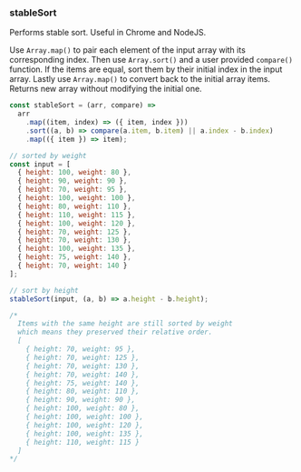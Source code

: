 ### stableSort

Performs stable sort. Useful in Chrome and NodeJS.

Use `Array.map()` to pair each element of the input array with its corresponding index. Then use `Array.sort()` and a user provided `compare()` function. If the items are equal, sort them by their initial index in the input array. Lastly use `Array.map()` to convert back to the initial array items.
Returns new array without modifying the initial one.

```js
const stableSort = (arr, compare) =>
  arr
    .map((item, index) => ({ item, index }))
    .sort((a, b) => compare(a.item, b.item) || a.index - b.index)
    .map(({ item }) => item);
```

```js
// sorted by weight
const input = [
  { height: 100, weight: 80 },
  { height: 90, weight: 90 },
  { height: 70, weight: 95 },
  { height: 100, weight: 100 },
  { height: 80, weight: 110 },
  { height: 110, weight: 115 },
  { height: 100, weight: 120 },
  { height: 70, weight: 125 },
  { height: 70, weight: 130 },
  { height: 100, weight: 135 },
  { height: 75, weight: 140 },
  { height: 70, weight: 140 }
];

// sort by height
stableSort(input, (a, b) => a.height - b.height);

/*
  Items with the same height are still sorted by weight
  which means they preserved their relative order.
  [
    { height: 70, weight: 95 },
    { height: 70, weight: 125 },
    { height: 70, weight: 130 },
    { height: 70, weight: 140 },
    { height: 75, weight: 140 },
    { height: 80, weight: 110 },
    { height: 90, weight: 90 },
    { height: 100, weight: 80 },
    { height: 100, weight: 100 },
    { height: 100, weight: 120 },
    { height: 100, weight: 135 },
    { height: 110, weight: 115 }
  ]
*/
